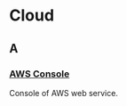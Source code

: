 # Cloud

## A

### [AWS Console](https://console.aws.amazon.com/console)

Console of AWS web service.
